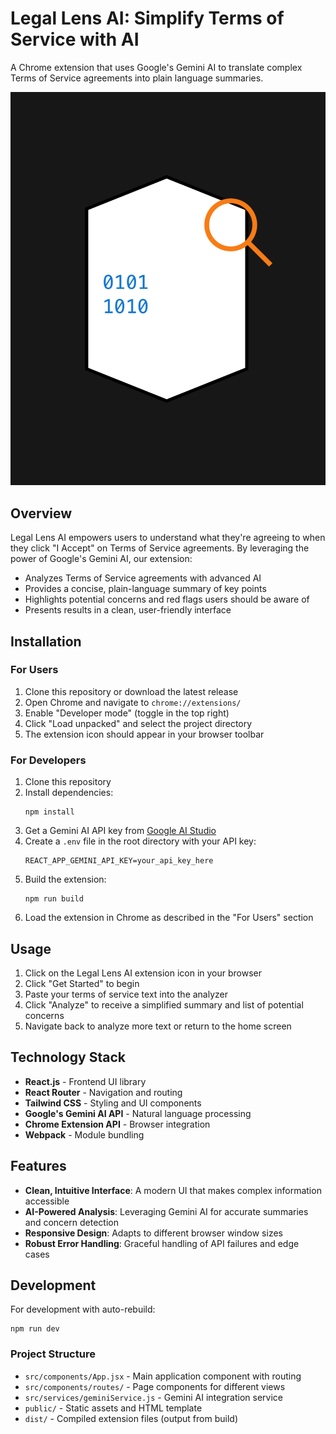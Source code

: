 # Legal Lens AI: Simplify Terms of Service with AI

A Chrome extension that uses Google's Gemini AI to translate complex Terms of Service agreements into plain language summaries.

![Legal Lens AI logo](LegalLensAI.png)

## Overview

Legal Lens AI empowers users to understand what they're agreeing to when they click "I Accept" on Terms of Service agreements. By leveraging the power of Google's Gemini AI, our extension:

- Analyzes Terms of Service agreements with advanced AI
- Provides a concise, plain-language summary of key points
- Highlights potential concerns and red flags users should be aware of
- Presents results in a clean, user-friendly interface

## Installation

### For Users
1. Clone this repository or download the latest release
2. Open Chrome and navigate to `chrome://extensions/`
3. Enable "Developer mode" (toggle in the top right)
4. Click "Load unpacked" and select the project directory
5. The extension icon should appear in your browser toolbar

### For Developers
1. Clone this repository
2. Install dependencies:
   ```
   npm install
   ```
3. Get a Gemini AI API key from [Google AI Studio](https://makersuite.google.com/app/apikey)
4. Create a `.env` file in the root directory with your API key:
   ```
   REACT_APP_GEMINI_API_KEY=your_api_key_here
   ```
5. Build the extension:
   ```
   npm run build
   ```
6. Load the extension in Chrome as described in the "For Users" section

## Usage

1. Click on the Legal Lens AI extension icon in your browser
2. Click "Get Started" to begin
3. Paste your terms of service text into the analyzer
4. Click "Analyze" to receive a simplified summary and list of potential concerns
5. Navigate back to analyze more text or return to the home screen

## Technology Stack

- **React.js** - Frontend UI library
- **React Router** - Navigation and routing
- **Tailwind CSS** - Styling and UI components
- **Google's Gemini AI API** - Natural language processing
- **Chrome Extension API** - Browser integration
- **Webpack** - Module bundling

## Features

- **Clean, Intuitive Interface**: A modern UI that makes complex information accessible
- **AI-Powered Analysis**: Leveraging Gemini AI for accurate summaries and concern detection
- **Responsive Design**: Adapts to different browser window sizes
- **Robust Error Handling**: Graceful handling of API failures and edge cases

## Development

For development with auto-rebuild:
```
npm run dev
```

### Project Structure

- `src/components/App.jsx` - Main application component with routing
- `src/components/routes/` - Page components for different views
- `src/services/geminiService.js` - Gemini AI integration service
- `public/` - Static assets and HTML template
- `dist/` - Compiled extension files (output from build)

